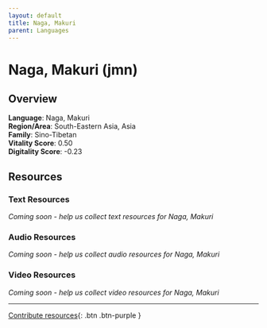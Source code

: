 ```yaml
---
layout: default
title: Naga, Makuri
parent: Languages
---
```


# Naga, Makuri (jmn)

## Overview

**Language**: Naga, Makuri  
**Region/Area**: South-Eastern Asia, Asia  
**Family**: Sino-Tibetan  
**Vitality Score**: 0.50  
**Digitality Score**: -0.23  

## Resources

### Text Resources
*Coming soon - help us collect text resources for Naga, Makuri*

### Audio Resources
*Coming soon - help us collect audio resources for Naga, Makuri*

### Video Resources
*Coming soon - help us collect video resources for Naga, Makuri*

---

[Contribute resources](https://fairtrain.github.io/){: .btn .btn-purple }
